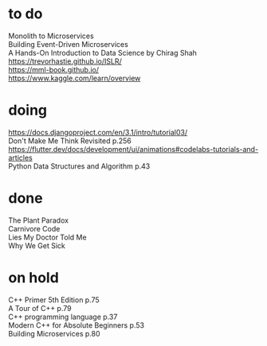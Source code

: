 # to do    
Monolith to Microservices  
Building Event-Driven Microservices  
A Hands-On Introduction to Data Science by Chirag Shah  
https://trevorhastie.github.io/ISLR/  
https://mml-book.github.io/  
https://www.kaggle.com/learn/overview  
# doing
https://docs.djangoproject.com/en/3.1/intro/tutorial03/    
Don't Make Me Think Revisited p.256  
https://flutter.dev/docs/development/ui/animations#codelabs-tutorials-and-articles  
Python Data Structures and Algorithm p.43  
# done
The Plant Paradox  
Carnivore Code  
Lies My Doctor Told Me  
Why We Get Sick  
# on hold
C++ Primer 5th Edition p.75  
A Tour of C++ p.79  
C++ programming language p.37  
Modern C++ for Absolute Beginners p.53  
Building Microservices p.80  

